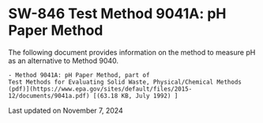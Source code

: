
# SW-846 Test Method 9041A: pH Paper Method  


The following document provides information on the method to measure pH
as an alternative to Method 9040.

    - Method 9041A: pH Paper Method, part of
    Test Methods for Evaluating Solid Waste, Physical/Chemical Methods
    (pdf)](https://www.epa.gov/sites/default/files/2015-12/documents/9041a.pdf) [(63.18 KB, July 1992) ] 

Last updated on November 7, 2024

